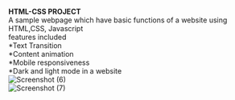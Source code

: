 <b>HTML-CSS PROJECT</b><br/>
A sample webpage which have basic functions of a website using HTML,CSS, Javascript<br/>
features included<br/>
*Text Transition<br/>
*Content animation <br/> 
*Mobile responsiveness<br/>
*Dark and light mode in a website<br/>
![Screenshot (6)](https://user-images.githubusercontent.com/36601848/166108060-2fd98651-fd81-42da-893d-6d166bad2b00.png)<br/>
![Screenshot (7)](https://user-images.githubusercontent.com/36601848/166108062-e117e849-2726-41e0-8172-d11b30c87306.png)


